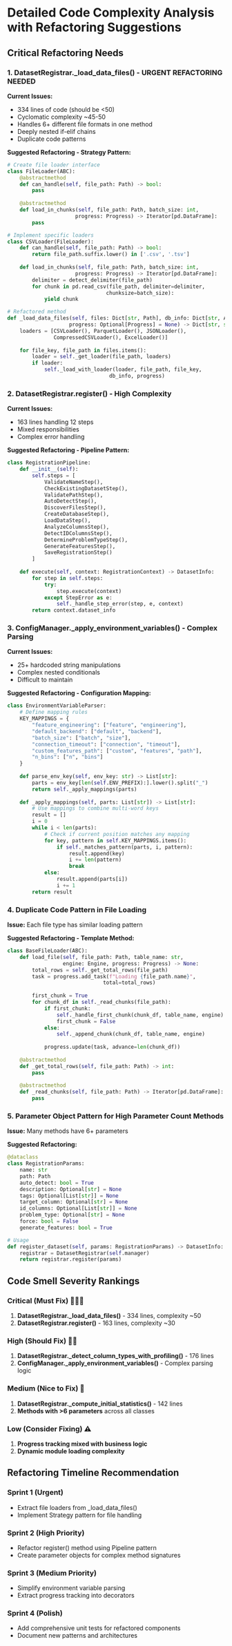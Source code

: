 # Detailed Code Complexity Analysis with Refactoring Suggestions

## Critical Refactoring Needs

### 1. DatasetRegistrar._load_data_files() - URGENT REFACTORING NEEDED

**Current Issues:**
- 334 lines of code (should be <50)
- Cyclomatic complexity ~45-50
- Handles 6+ different file formats in one method
- Deeply nested if-elif chains
- Duplicate code patterns

**Suggested Refactoring - Strategy Pattern:**

```python
# Create file loader interface
class FileLoader(ABC):
    @abstractmethod
    def can_handle(self, file_path: Path) -> bool:
        pass
    
    @abstractmethod
    def load_in_chunks(self, file_path: Path, batch_size: int, 
                      progress: Progress) -> Iterator[pd.DataFrame]:
        pass

# Implement specific loaders
class CSVLoader(FileLoader):
    def can_handle(self, file_path: Path) -> bool:
        return file_path.suffix.lower() in ['.csv', '.tsv']
    
    def load_in_chunks(self, file_path: Path, batch_size: int, 
                      progress: Progress) -> Iterator[pd.DataFrame]:
        delimiter = detect_delimiter(file_path)
        for chunk in pd.read_csv(file_path, delimiter=delimiter, 
                                chunksize=batch_size):
            yield chunk

# Refactored method
def _load_data_files(self, files: Dict[str, Path], db_info: Dict[str, Any], 
                    progress: Optional[Progress] = None) -> Dict[str, str]:
    loaders = [CSVLoader(), ParquetLoader(), JSONLoader(), 
               CompressedCSVLoader(), ExcelLoader()]
    
    for file_key, file_path in files.items():
        loader = self._get_loader(file_path, loaders)
        if loader:
            self._load_with_loader(loader, file_path, file_key, 
                                 db_info, progress)
```

### 2. DatasetRegistrar.register() - High Complexity

**Current Issues:**
- 163 lines handling 12 steps
- Mixed responsibilities
- Complex error handling

**Suggested Refactoring - Pipeline Pattern:**

```python
class RegistrationPipeline:
    def __init__(self):
        self.steps = [
            ValidateNameStep(),
            CheckExistingDatasetStep(),
            ValidatePathStep(),
            AutoDetectStep(),
            DiscoverFilesStep(),
            CreateDatabaseStep(),
            LoadDataStep(),
            AnalyzeColumnsStep(),
            DetectIDColumnsStep(),
            DetermineProblemTypeStep(),
            GenerateFeaturesStep(),
            SaveRegistrationStep()
        ]
    
    def execute(self, context: RegistrationContext) -> DatasetInfo:
        for step in self.steps:
            try:
                step.execute(context)
            except StepError as e:
                self._handle_step_error(step, e, context)
        return context.dataset_info
```

### 3. ConfigManager._apply_environment_variables() - Complex Parsing

**Current Issues:**
- 25+ hardcoded string manipulations
- Complex nested conditionals
- Difficult to maintain

**Suggested Refactoring - Configuration Mapping:**

```python
class EnvironmentVariableParser:
    # Define mapping rules
    KEY_MAPPINGS = {
        "feature_engineering": ["feature", "engineering"],
        "default_backend": ["default", "backend"],
        "batch_size": ["batch", "size"],
        "connection_timeout": ["connection", "timeout"],
        "custom_features_path": ["custom", "features", "path"],
        "n_bins": ["n", "bins"]
    }
    
    def parse_env_key(self, env_key: str) -> List[str]:
        parts = env_key[len(self.ENV_PREFIX):].lower().split("_")
        return self._apply_mappings(parts)
    
    def _apply_mappings(self, parts: List[str]) -> List[str]:
        # Use mappings to combine multi-word keys
        result = []
        i = 0
        while i < len(parts):
            # Check if current position matches any mapping
            for key, pattern in self.KEY_MAPPINGS.items():
                if self._matches_pattern(parts, i, pattern):
                    result.append(key)
                    i += len(pattern)
                    break
            else:
                result.append(parts[i])
                i += 1
        return result
```

### 4. Duplicate Code Pattern in File Loading

**Issue:** Each file type has similar loading pattern

**Suggested Refactoring - Template Method:**

```python
class BaseFileLoader(ABC):
    def load_file(self, file_path: Path, table_name: str, 
                  engine: Engine, progress: Progress) -> None:
        total_rows = self._get_total_rows(file_path)
        task = progress.add_task(f"Loading {file_path.name}", 
                               total=total_rows)
        
        first_chunk = True
        for chunk_df in self._read_chunks(file_path):
            if first_chunk:
                self._handle_first_chunk(chunk_df, table_name, engine)
                first_chunk = False
            else:
                self._append_chunk(chunk_df, table_name, engine)
            
            progress.update(task, advance=len(chunk_df))
    
    @abstractmethod
    def _get_total_rows(self, file_path: Path) -> int:
        pass
    
    @abstractmethod
    def _read_chunks(self, file_path: Path) -> Iterator[pd.DataFrame]:
        pass
```

### 5. Parameter Object Pattern for High Parameter Count Methods

**Issue:** Many methods have 6+ parameters

**Suggested Refactoring:**

```python
@dataclass
class RegistrationParams:
    name: str
    path: Path
    auto_detect: bool = True
    description: Optional[str] = None
    tags: Optional[List[str]] = None
    target_column: Optional[str] = None
    id_columns: Optional[List[str]] = None
    problem_type: Optional[str] = None
    force: bool = False
    generate_features: bool = True

# Usage
def register_dataset(self, params: RegistrationParams) -> DatasetInfo:
    registrar = DatasetRegistrar(self.manager)
    return registrar.register(params)
```

## Code Smell Severity Rankings

### Critical (Must Fix) 🔴🔴🔴
1. **DatasetRegistrar._load_data_files()** - 334 lines, complexity ~50
2. **DatasetRegistrar.register()** - 163 lines, complexity ~30

### High (Should Fix) 🔴🔴
1. **DatasetRegistrar._detect_column_types_with_profiling()** - 176 lines
2. **ConfigManager._apply_environment_variables()** - Complex parsing logic

### Medium (Nice to Fix) 🔴
1. **DatasetRegistrar._compute_initial_statistics()** - 142 lines
2. **Methods with >6 parameters** across all classes

### Low (Consider Fixing) ⚠️
1. **Progress tracking mixed with business logic**
2. **Dynamic module loading complexity**

## Refactoring Timeline Recommendation

### Sprint 1 (Urgent)
- Extract file loaders from _load_data_files()
- Implement Strategy pattern for file handling

### Sprint 2 (High Priority)
- Refactor register() method using Pipeline pattern
- Create parameter objects for complex method signatures

### Sprint 3 (Medium Priority)
- Simplify environment variable parsing
- Extract progress tracking into decorators

### Sprint 4 (Polish)
- Add comprehensive unit tests for refactored components
- Document new patterns and architectures